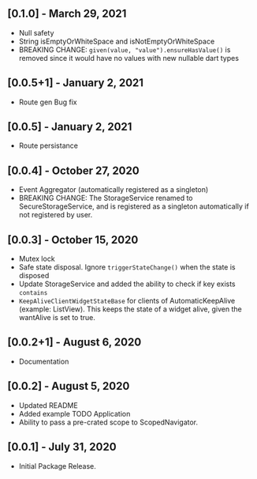 ## [0.1.0] - March 29, 2021
* Null safety
* String isEmptyOrWhiteSpace and isNotEmptyOrWhiteSpace
* BREAKING CHANGE: `given(value, "value").ensureHasValue()` is removed since it would have no values with new nullable dart types

## [0.0.5+1] - January 2, 2021
* Route gen Bug fix

## [0.0.5] - January 2, 2021
* Route persistance 

## [0.0.4] - October 27, 2020
* Event Aggregator (automatically registered as a singleton)
* BREAKING CHANGE: The StorageService renamed to SecureStorageService, and is registered as a singleton automatically if not registered by user.

## [0.0.3] - October 15, 2020
* Mutex lock
* Safe state disposal. Ignore `triggerStateChange()` when the state is disposed
* Update StorageService and added the ability to check if key exists `contains` 
* `KeepAliveClientWidgetStateBase` for clients of AutomaticKeepAlive (example: ListView). This keeps the state of a widget alive, given the wantAlive is set to true.

## [0.0.2+1] - August 6, 2020
* Documentation

## [0.0.2] - August 5, 2020
* Updated README
* Added example TODO Application
* Ability to pass a pre-crated scope to ScopedNavigator.

## [0.0.1] - July 31, 2020

* Initial Package Release.